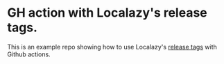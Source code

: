 # GH action with Localazy's release tags.

This is an example repo showing how to use Localazy's [release tags](https://localazy.com/docs/general/release-tags-add-on) with Github actions.